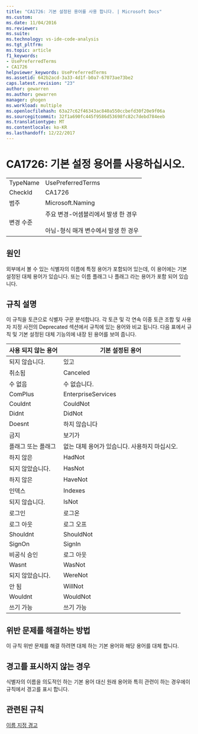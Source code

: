 ```yaml
---
title: "CA1726: 기본 설정된 용어를 사용 합니다. | Microsoft Docs"
ms.custom: 
ms.date: 11/04/2016
ms.reviewer: 
ms.suite: 
ms.technology: vs-ide-code-analysis
ms.tgt_pltfrm: 
ms.topic: article
f1_keywords:
- UsePreferredTerms
- CA1726
helpviewer_keywords: UsePreferredTerms
ms.assetid: 642b2acd-3a33-4d1f-b0a7-67073ae73be2
caps.latest.revision: "23"
author: gewarren
ms.author: gewarren
manager: ghogen
ms.workload: multiple
ms.openlocfilehash: 63a27c62f46343ac840a550ccbefd30f20e9f06a
ms.sourcegitcommit: 32f1a690fc445f9586d53698fc82c7debd784eeb
ms.translationtype: MT
ms.contentlocale: ko-KR
ms.lasthandoff: 12/22/2017
---
```

# <a name="ca1726-use-preferred-terms"></a>CA1726: 기본 설정 용어를 사용하십시오.
|||  
|-|-|  
|TypeName|UsePreferredTerms|  
|CheckId|CA1726|  
|범주|Microsoft.Naming|  
|변경 수준|주요 변경-어셈블리에서 발생 한 경우<br /><br /> 아님-형식 매개 변수에서 발생 한 경우|  
  
## <a name="cause"></a>원인  
 외부에서 볼 수 있는 식별자의 이름에 특정 용어가 포함되어 있는데, 이 용어에는 기본 설정된 대체 용어가 있습니다. 또는 이름 플래그 나 플래그 라는 용어가 포함 되어 있습니다.  
  
## <a name="rule-description"></a>규칙 설명  
 이 규칙을 토큰으로 식별자 구문 분석합니다. 각 토큰 및 각 연속 이중 토큰 조합 및 사용자 지정 사전의 Deprecated 섹션에서 규칙에 있는 용어와 비교 됩니다. 다음 표에서 규칙 및 기본 설정된 대체 기능의에 내장 된 용어를 보여 줍니다.  
  
|사용 되지 않는 용어|기본 설정된 용어|  
|-------------------|--------------------|  
|되지 않습니다.|있고|  
|취소됨|Canceled|  
|수 없음|수 없습니다.|  
|ComPlus|EnterpriseServices|  
|Couldnt|CouldNot|  
|Didnt|DidNot|  
|Doesnt|하지 않습니다|  
|금지|보기가|  
|플래그 또는 플래그|없는 대체 용어가 있습니다. 사용하지 마십시오.|  
|하지 않은|HadNot|  
|되지 않았습니다.|HasNot|  
|하지 않은|HaveNot|  
|인덱스|Indexes|  
|되지 않습니다.|IsNot|  
|로그인|로그온|  
|로그 아웃|로그 오프|  
|Shouldnt|ShouldNot|  
|SignOn|SignIn|  
|비공식 승인|로그 아웃|  
|Wasnt|WasNot|  
|되지 않았습니다.|WereNot|  
|안 됨|WillNot|  
|Wouldnt|WouldNot|  
|쓰기 가능|쓰기 가능|  
  
## <a name="how-to-fix-violations"></a>위반 문제를 해결하는 방법  
 이 규칙 위반 문제를 해결 하려면 대체 하는 기본 용어와 해당 용어를 대체 합니다.  
  
## <a name="when-to-suppress-warnings"></a>경고를 표시하지 않는 경우  
 식별자의 이름을 의도적인 하는 기본 용어 대신 원래 용어와 특히 관련이 하는 경우에이 규칙에서 경고를 표시 합니다.  
  
## <a name="related-rules"></a>관련된 규칙  
 [이름 지정 경고](../code-quality/naming-warnings.md)